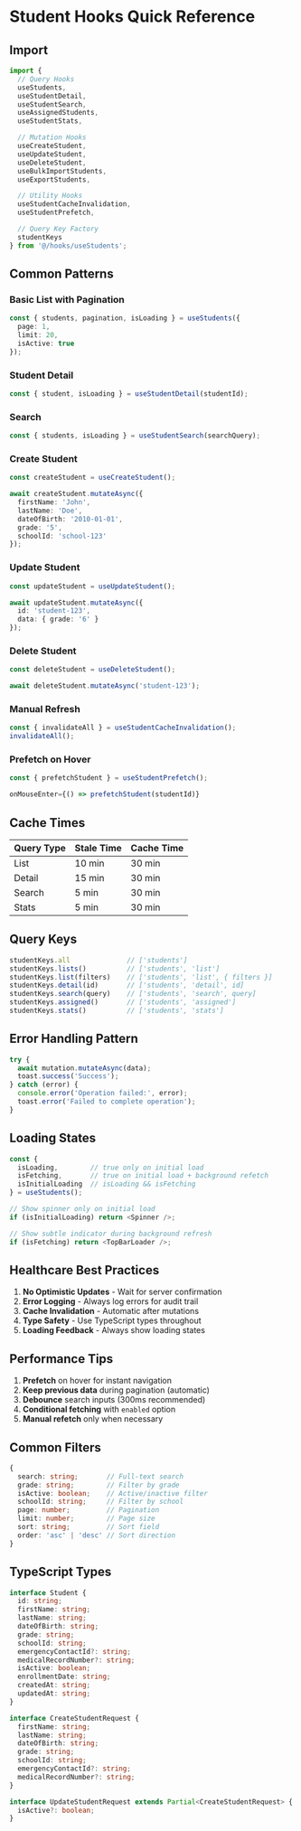 # Student Hooks Quick Reference

## Import

```typescript
import {
  // Query Hooks
  useStudents,
  useStudentDetail,
  useStudentSearch,
  useAssignedStudents,
  useStudentStats,

  // Mutation Hooks
  useCreateStudent,
  useUpdateStudent,
  useDeleteStudent,
  useBulkImportStudents,
  useExportStudents,

  // Utility Hooks
  useStudentCacheInvalidation,
  useStudentPrefetch,

  // Query Key Factory
  studentKeys
} from '@/hooks/useStudents';
```

## Common Patterns

### Basic List with Pagination

```typescript
const { students, pagination, isLoading } = useStudents({
  page: 1,
  limit: 20,
  isActive: true
});
```

### Student Detail

```typescript
const { student, isLoading } = useStudentDetail(studentId);
```

### Search

```typescript
const { students, isLoading } = useStudentSearch(searchQuery);
```

### Create Student

```typescript
const createStudent = useCreateStudent();

await createStudent.mutateAsync({
  firstName: 'John',
  lastName: 'Doe',
  dateOfBirth: '2010-01-01',
  grade: '5',
  schoolId: 'school-123'
});
```

### Update Student

```typescript
const updateStudent = useUpdateStudent();

await updateStudent.mutateAsync({
  id: 'student-123',
  data: { grade: '6' }
});
```

### Delete Student

```typescript
const deleteStudent = useDeleteStudent();

await deleteStudent.mutateAsync('student-123');
```

### Manual Refresh

```typescript
const { invalidateAll } = useStudentCacheInvalidation();
invalidateAll();
```

### Prefetch on Hover

```typescript
const { prefetchStudent } = useStudentPrefetch();

onMouseEnter={() => prefetchStudent(studentId)}
```

## Cache Times

| Query Type | Stale Time | Cache Time |
|------------|------------|------------|
| List | 10 min | 30 min |
| Detail | 15 min | 30 min |
| Search | 5 min | 30 min |
| Stats | 5 min | 30 min |

## Query Keys

```typescript
studentKeys.all              // ['students']
studentKeys.lists()          // ['students', 'list']
studentKeys.list(filters)    // ['students', 'list', { filters }]
studentKeys.detail(id)       // ['students', 'detail', id]
studentKeys.search(query)    // ['students', 'search', query]
studentKeys.assigned()       // ['students', 'assigned']
studentKeys.stats()          // ['students', 'stats']
```

## Error Handling Pattern

```typescript
try {
  await mutation.mutateAsync(data);
  toast.success('Success');
} catch (error) {
  console.error('Operation failed:', error);
  toast.error('Failed to complete operation');
}
```

## Loading States

```typescript
const {
  isLoading,        // true only on initial load
  isFetching,       // true on initial load + background refetch
  isInitialLoading  // isLoading && isFetching
} = useStudents();

// Show spinner only on initial load
if (isInitialLoading) return <Spinner />;

// Show subtle indicator during background refresh
if (isFetching) return <TopBarLoader />;
```

## Healthcare Best Practices

1. **No Optimistic Updates** - Wait for server confirmation
2. **Error Logging** - Always log errors for audit trail
3. **Cache Invalidation** - Automatic after mutations
4. **Type Safety** - Use TypeScript types throughout
5. **Loading Feedback** - Always show loading states

## Performance Tips

1. **Prefetch** on hover for instant navigation
2. **Keep previous data** during pagination (automatic)
3. **Debounce** search inputs (300ms recommended)
4. **Conditional fetching** with `enabled` option
5. **Manual refetch** only when necessary

## Common Filters

```typescript
{
  search: string;       // Full-text search
  grade: string;        // Filter by grade
  isActive: boolean;    // Active/inactive filter
  schoolId: string;     // Filter by school
  page: number;         // Pagination
  limit: number;        // Page size
  sort: string;         // Sort field
  order: 'asc' | 'desc' // Sort direction
}
```

## TypeScript Types

```typescript
interface Student {
  id: string;
  firstName: string;
  lastName: string;
  dateOfBirth: string;
  grade: string;
  schoolId: string;
  emergencyContactId?: string;
  medicalRecordNumber?: string;
  isActive: boolean;
  enrollmentDate: string;
  createdAt: string;
  updatedAt: string;
}

interface CreateStudentRequest {
  firstName: string;
  lastName: string;
  dateOfBirth: string;
  grade: string;
  schoolId: string;
  emergencyContactId?: string;
  medicalRecordNumber?: string;
}

interface UpdateStudentRequest extends Partial<CreateStudentRequest> {
  isActive?: boolean;
}
```
